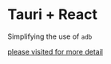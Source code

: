 # Tauri + React

Simplifying the use of `adb`

[please visited for more detail](https://nekoana.github.io/ADBTools/)
